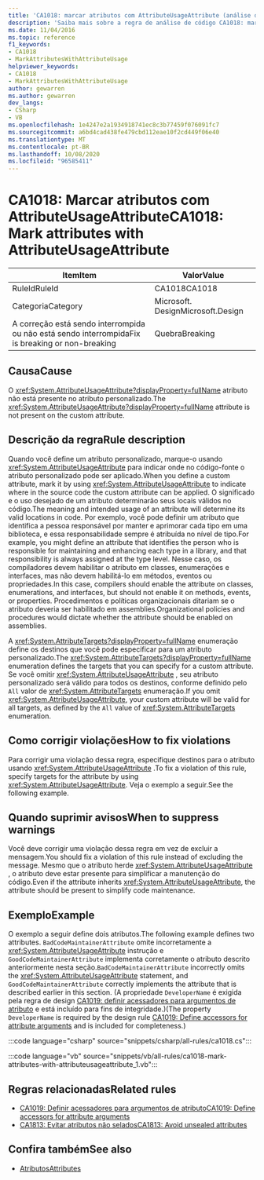 ```yaml
---
title: 'CA1018: marcar atributos com AttributeUsageAttribute (análise de código)'
description: 'Saiba mais sobre a regra de análise de código CA1018: marcar atributos com AttributeUsageAttribute'
ms.date: 11/04/2016
ms.topic: reference
f1_keywords:
- CA1018
- MarkAttributesWithAttributeUsage
helpviewer_keywords:
- CA1018
- MarkAttributesWithAttributeUsage
author: gewarren
ms.author: gewarren
dev_langs:
- CSharp
- VB
ms.openlocfilehash: 1e4247e2a1934918741ec8c3b77459f076091fc7
ms.sourcegitcommit: a6bd4cad438fe479cbd112eae10f2cd449f06e40
ms.translationtype: MT
ms.contentlocale: pt-BR
ms.lasthandoff: 10/08/2020
ms.locfileid: "96585411"
---
```

# <a name="ca1018-mark-attributes-with-attributeusageattribute"></a><span data-ttu-id="3069e-103">CA1018: Marcar atributos com AttributeUsageAttribute</span><span class="sxs-lookup"><span data-stu-id="3069e-103">CA1018: Mark attributes with AttributeUsageAttribute</span></span>

| <span data-ttu-id="3069e-104">Item</span><span class="sxs-lookup"><span data-stu-id="3069e-104">Item</span></span>                                     | <span data-ttu-id="3069e-105">Valor</span><span class="sxs-lookup"><span data-stu-id="3069e-105">Value</span></span>            |
|------------------------------------------|------------------|
| <span data-ttu-id="3069e-106">RuleId</span><span class="sxs-lookup"><span data-stu-id="3069e-106">RuleId</span></span>                                   | <span data-ttu-id="3069e-107">CA1018</span><span class="sxs-lookup"><span data-stu-id="3069e-107">CA1018</span></span>           |
| <span data-ttu-id="3069e-108">Categoria</span><span class="sxs-lookup"><span data-stu-id="3069e-108">Category</span></span>                                 | <span data-ttu-id="3069e-109">Microsoft. Design</span><span class="sxs-lookup"><span data-stu-id="3069e-109">Microsoft.Design</span></span> |
| <span data-ttu-id="3069e-110">A correção está sendo interrompida ou não está sendo interrompida</span><span class="sxs-lookup"><span data-stu-id="3069e-110">Fix is breaking or non-breaking</span></span> | <span data-ttu-id="3069e-111">Quebra</span><span class="sxs-lookup"><span data-stu-id="3069e-111">Breaking</span></span>         |

## <a name="cause"></a><span data-ttu-id="3069e-112">Causa</span><span class="sxs-lookup"><span data-stu-id="3069e-112">Cause</span></span>

<span data-ttu-id="3069e-113">O <xref:System.AttributeUsageAttribute?displayProperty=fullName> atributo não está presente no atributo personalizado.</span><span class="sxs-lookup"><span data-stu-id="3069e-113">The <xref:System.AttributeUsageAttribute?displayProperty=fullName> attribute is not present on the custom attribute.</span></span>

## <a name="rule-description"></a><span data-ttu-id="3069e-114">Descrição da regra</span><span class="sxs-lookup"><span data-stu-id="3069e-114">Rule description</span></span>

<span data-ttu-id="3069e-115">Quando você define um atributo personalizado, marque-o usando <xref:System.AttributeUsageAttribute> para indicar onde no código-fonte o atributo personalizado pode ser aplicado.</span><span class="sxs-lookup"><span data-stu-id="3069e-115">When you define a custom attribute, mark it by using <xref:System.AttributeUsageAttribute> to indicate where in the source code the custom attribute can be applied.</span></span> <span data-ttu-id="3069e-116">O significado e o uso desejado de um atributo determinarão seus locais válidos no código.</span><span class="sxs-lookup"><span data-stu-id="3069e-116">The meaning and intended usage of an attribute will determine its valid locations in code.</span></span> <span data-ttu-id="3069e-117">Por exemplo, você pode definir um atributo que identifica a pessoa responsável por manter e aprimorar cada tipo em uma biblioteca, e essa responsabilidade sempre é atribuída no nível de tipo.</span><span class="sxs-lookup"><span data-stu-id="3069e-117">For example, you might define an attribute that identifies the person who is responsible for maintaining and enhancing each type in a library, and that responsibility is always assigned at the type level.</span></span> <span data-ttu-id="3069e-118">Nesse caso, os compiladores devem habilitar o atributo em classes, enumerações e interfaces, mas não devem habilitá-lo em métodos, eventos ou propriedades.</span><span class="sxs-lookup"><span data-stu-id="3069e-118">In this case, compilers should enable the attribute on classes, enumerations, and interfaces, but should not enable it on methods, events, or properties.</span></span> <span data-ttu-id="3069e-119">Procedimentos e políticas organizacionais ditariam se o atributo deveria ser habilitado em assemblies.</span><span class="sxs-lookup"><span data-stu-id="3069e-119">Organizational policies and procedures would dictate whether the attribute should be enabled on assemblies.</span></span>

<span data-ttu-id="3069e-120">A <xref:System.AttributeTargets?displayProperty=fullName> enumeração define os destinos que você pode especificar para um atributo personalizado.</span><span class="sxs-lookup"><span data-stu-id="3069e-120">The <xref:System.AttributeTargets?displayProperty=fullName> enumeration defines the targets that you can specify for a custom attribute.</span></span> <span data-ttu-id="3069e-121">Se você omitir <xref:System.AttributeUsageAttribute> , seu atributo personalizado será válido para todos os destinos, conforme definido pelo `All` valor de <xref:System.AttributeTargets> enumeração.</span><span class="sxs-lookup"><span data-stu-id="3069e-121">If you omit <xref:System.AttributeUsageAttribute>, your custom attribute will be valid for all targets, as defined by the `All` value of <xref:System.AttributeTargets> enumeration.</span></span>

## <a name="how-to-fix-violations"></a><span data-ttu-id="3069e-122">Como corrigir violações</span><span class="sxs-lookup"><span data-stu-id="3069e-122">How to fix violations</span></span>

<span data-ttu-id="3069e-123">Para corrigir uma violação dessa regra, especifique destinos para o atributo usando <xref:System.AttributeUsageAttribute> .</span><span class="sxs-lookup"><span data-stu-id="3069e-123">To fix a violation of this rule, specify targets for the attribute by using <xref:System.AttributeUsageAttribute>.</span></span> <span data-ttu-id="3069e-124">Veja o exemplo a seguir.</span><span class="sxs-lookup"><span data-stu-id="3069e-124">See the following example.</span></span>

## <a name="when-to-suppress-warnings"></a><span data-ttu-id="3069e-125">Quando suprimir avisos</span><span class="sxs-lookup"><span data-stu-id="3069e-125">When to suppress warnings</span></span>

<span data-ttu-id="3069e-126">Você deve corrigir uma violação dessa regra em vez de excluir a mensagem.</span><span class="sxs-lookup"><span data-stu-id="3069e-126">You should fix a violation of this rule instead of excluding the message.</span></span> <span data-ttu-id="3069e-127">Mesmo que o atributo herde <xref:System.AttributeUsageAttribute> , o atributo deve estar presente para simplificar a manutenção do código.</span><span class="sxs-lookup"><span data-stu-id="3069e-127">Even if the attribute inherits <xref:System.AttributeUsageAttribute>, the attribute should be present to simplify code maintenance.</span></span>

## <a name="example"></a><span data-ttu-id="3069e-128">Exemplo</span><span class="sxs-lookup"><span data-stu-id="3069e-128">Example</span></span>

<span data-ttu-id="3069e-129">O exemplo a seguir define dois atributos.</span><span class="sxs-lookup"><span data-stu-id="3069e-129">The following example defines two attributes.</span></span> <span data-ttu-id="3069e-130">`BadCodeMaintainerAttribute` omite incorretamente a <xref:System.AttributeUsageAttribute> instrução e `GoodCodeMaintainerAttribute` implementa corretamente o atributo descrito anteriormente nesta seção.</span><span class="sxs-lookup"><span data-stu-id="3069e-130">`BadCodeMaintainerAttribute` incorrectly omits the <xref:System.AttributeUsageAttribute> statement, and `GoodCodeMaintainerAttribute` correctly implements the attribute that is described earlier in this section.</span></span> <span data-ttu-id="3069e-131">(A propriedade `DeveloperName` é exigida pela regra de design [CA1019: definir acessadores para argumentos de atributo](ca1019.md) e está incluído para fins de integridade.)</span><span class="sxs-lookup"><span data-stu-id="3069e-131">(The property `DeveloperName` is required by the design rule [CA1019: Define accessors for attribute arguments](ca1019.md) and is included for completeness.)</span></span>

:::code language="csharp" source="snippets/csharp/all-rules/ca1018.cs":::

:::code language="vb" source="snippets/vb/all-rules/ca1018-mark-attributes-with-attributeusageattribute_1.vb":::

## <a name="related-rules"></a><span data-ttu-id="3069e-132">Regras relacionadas</span><span class="sxs-lookup"><span data-stu-id="3069e-132">Related rules</span></span>

- [<span data-ttu-id="3069e-133">CA1019: Definir acessadores para argumentos de atributo</span><span class="sxs-lookup"><span data-stu-id="3069e-133">CA1019: Define accessors for attribute arguments</span></span>](ca1019.md)
- [<span data-ttu-id="3069e-134">CA1813: Evitar atributos não selados</span><span class="sxs-lookup"><span data-stu-id="3069e-134">CA1813: Avoid unsealed attributes</span></span>](ca1813.md)

## <a name="see-also"></a><span data-ttu-id="3069e-135">Confira também</span><span class="sxs-lookup"><span data-stu-id="3069e-135">See also</span></span>

- [<span data-ttu-id="3069e-136">Atributos</span><span class="sxs-lookup"><span data-stu-id="3069e-136">Attributes</span></span>](../../../standard/design-guidelines/attributes.md)
